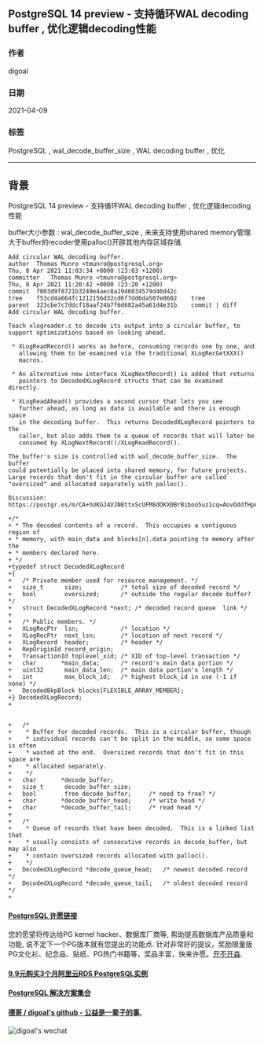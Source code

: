 ## PostgreSQL 14 preview - 支持循环WAL decoding buffer , 优化逻辑decoding性能   
      
### 作者      
digoal      
      
### 日期      
2021-04-09       
      
### 标签      
PostgreSQL , wal_decode_buffer_size , WAL decoding buffer , 优化         
      
----      
      
## 背景      
PostgreSQL 14 preview - 支持循环WAL decoding buffer , 优化逻辑decoding性能   
  
buffer大小参数 : wal_decode_buffer_size , 未来支持使用shared memory管理. 大于buffer的recoder使用palloc()开辟其他内存区域存储.    
  
```  
Add circular WAL decoding buffer.  
author	Thomas Munro <tmunro@postgresql.org>	  
Thu, 8 Apr 2021 11:03:34 +0000 (23:03 +1200)  
committer	Thomas Munro <tmunro@postgresql.org>	  
Thu, 8 Apr 2021 11:20:42 +0000 (23:20 +1200)  
commit	f003d9f8721b3249e4aec8a1946034579d40d42c  
tree	f53cd4a664fc1212156d32cd6f7dd6da507e0602	tree  
parent	323cbe7c7ddcf18aaf24b7f6d682a45a61d4e31b	commit | diff  
Add circular WAL decoding buffer.  
  
Teach xlogreader.c to decode its output into a circular buffer, to  
support optimizations based on looking ahead.  
  
 * XLogReadRecord() works as before, consuming records one by one, and  
   allowing them to be examined via the traditional XLogRecGetXXX()  
   macros.  
  
 * An alternative new interface XLogNextRecord() is added that returns  
   pointers to DecodedXLogRecord structs that can be examined directly.  
  
 * XLogReadAhead() provides a second cursor that lets you see  
   further ahead, as long as data is available and there is enough space  
   in the decoding buffer.  This returns DecodedXLogRecord pointers to the  
   caller, but also adds them to a queue of records that will later be  
   consumed by XLogNextRecord()/XLogReadRecord().  
  
The buffer's size is controlled with wal_decode_buffer_size.  The buffer  
could potentially be placed into shared memory, for future projects.  
Large records that don't fit in the circular buffer are called  
"oversized" and allocated separately with palloc().  
  
Discussion: https://postgr.es/m/CA+hUKGJ4VJN8ttxScUFM8dOKX0BrBiboo5uz1cq=AovOddfHpA@mail.gmail.com  
```  
  
```  
+/*  
+ * The decoded contents of a record.  This occupies a contiguous region of  
+ * memory, with main_data and blocks[n].data pointing to memory after the  
+ * members declared here.  
+ */  
+typedef struct DecodedXLogRecord  
+{  
+   /* Private member used for resource management. */  
+   size_t      size;           /* total size of decoded record */  
+   bool        oversized;      /* outside the regular decode buffer? */  
+   struct DecodedXLogRecord *next; /* decoded record queue  link */  
+  
+   /* Public members. */  
+   XLogRecPtr  lsn;            /* location */  
+   XLogRecPtr  next_lsn;       /* location of next record */  
+   XLogRecord  header;         /* header */  
+   RepOriginId record_origin;  
+   TransactionId toplevel_xid; /* XID of top-level transaction */  
+   char       *main_data;      /* record's main data portion */  
+   uint32      main_data_len;  /* main data portion's length */  
+   int         max_block_id;   /* highest block_id in use (-1 if none) */  
+   DecodedBkpBlock blocks[FLEXIBLE_ARRAY_MEMBER];  
+} DecodedXLogRecord;  
+  
  
  
+   /*  
+    * Buffer for decoded records.  This is a circular buffer, though  
+    * individual records can't be split in the middle, so some space is often  
+    * wasted at the end.  Oversized records that don't fit in this space are  
+    * allocated separately.  
+    */  
+   char       *decode_buffer;  
+   size_t      decode_buffer_size;  
+   bool        free_decode_buffer;     /* need to free? */  
+   char       *decode_buffer_head;     /* write head */  
+   char       *decode_buffer_tail;     /* read head */  
+  
+   /*  
+    * Queue of records that have been decoded.  This is a linked list that  
+    * usually consists of consecutive records in decode_buffer, but may also  
+    * contain oversized records allocated with palloc().  
+    */  
+   DecodedXLogRecord *decode_queue_head;   /* newest decoded record */  
+   DecodedXLogRecord *decode_queue_tail;   /* oldest decoded record */  
+  
```  
  
  
#### [PostgreSQL 许愿链接](https://github.com/digoal/blog/issues/76 "269ac3d1c492e938c0191101c7238216")
您的愿望将传达给PG kernel hacker、数据库厂商等, 帮助提高数据库产品质量和功能, 说不定下一个PG版本就有您提出的功能点. 针对非常好的提议，奖励限量版PG文化衫、纪念品、贴纸、PG热门书籍等，奖品丰富，快来许愿。[开不开森](https://github.com/digoal/blog/issues/76 "269ac3d1c492e938c0191101c7238216").  
  
  
#### [9.9元购买3个月阿里云RDS PostgreSQL实例](https://www.aliyun.com/database/postgresqlactivity "57258f76c37864c6e6d23383d05714ea")
  
  
#### [PostgreSQL 解决方案集合](https://yq.aliyun.com/topic/118 "40cff096e9ed7122c512b35d8561d9c8")
  
  
#### [德哥 / digoal's github - 公益是一辈子的事.](https://github.com/digoal/blog/blob/master/README.md "22709685feb7cab07d30f30387f0a9ae")
  
  
![digoal's wechat](../pic/digoal_weixin.jpg "f7ad92eeba24523fd47a6e1a0e691b59")
  

